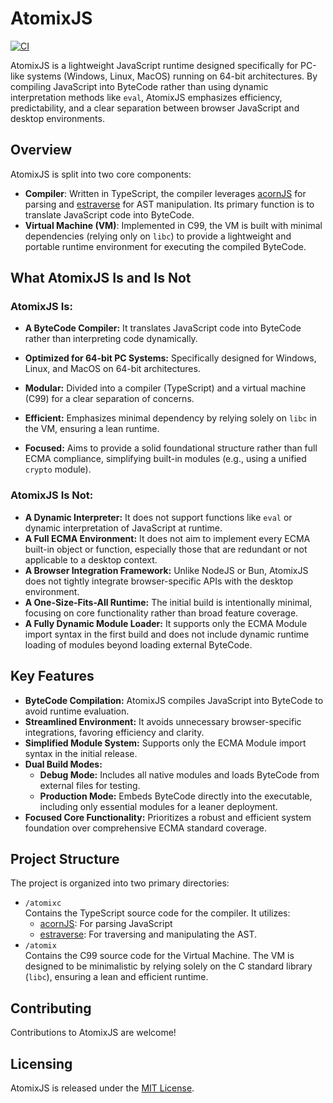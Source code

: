 # AtomixJS

[![CI](https://github.com/bytelab-studio/AtomixJS/actions/workflows/ci.yml/badge.svg?branch=master)](https://github.com/bytelab-studio/AtomixJS/actions/workflows/ci.yml)

AtomixJS is a lightweight JavaScript runtime designed specifically for PC-like systems (Windows, Linux, MacOS) running
on 64-bit architectures. By compiling JavaScript into ByteCode rather than using dynamic interpretation methods like
`eval`, AtomixJS emphasizes efficiency, predictability, and a clear separation between browser JavaScript and desktop
environments.

## Overview

AtomixJS is split into two core components:

- **Compiler**: Written in TypeScript, the compiler leverages [acornJS](https://github.com/acornjs/acorn) for parsing
  and [estraverse](https://github.com/estools/estraverse) for AST manipulation. Its primary function is to translate
  JavaScript code into ByteCode.
- **Virtual Machine (VM)**: Implemented in C99, the VM is built with minimal dependencies (relying only on `libc`) to
  provide a lightweight and portable runtime environment for executing the compiled ByteCode.

## What AtomixJS Is and Is Not

### AtomixJS Is:

- **A ByteCode Compiler:** It translates JavaScript code into ByteCode rather than interpreting code dynamically.

- **Optimized for 64-bit PC Systems:** Specifically designed for Windows, Linux, and MacOS on 64-bit architectures.

- **Modular:** Divided into a compiler (TypeScript) and a virtual machine (C99) for a clear separation of concerns.

- **Efficient:** Emphasizes minimal dependency by relying solely on `libc` in the VM, ensuring a lean runtime.

- **Focused:** Aims to provide a solid foundational structure rather than full ECMA compliance, simplifying built-in
  modules (e.g., using a unified `crypto` module).

### AtomixJS Is Not:

- **A Dynamic Interpreter:** It does not support functions like `eval` or dynamic interpretation of JavaScript at
  runtime.
- **A Full ECMA Environment:** It does not aim to implement every ECMA built-in object or function, especially those
  that are redundant or not applicable to a desktop context.
- **A Browser Integration Framework:** Unlike NodeJS or Bun, AtomixJS does not tightly integrate browser-specific APIs
  with the desktop environment.
- **A One-Size-Fits-All Runtime:** The initial build is intentionally minimal, focusing on core functionality rather
  than broad feature coverage.
- **A Fully Dynamic Module Loader:** It supports only the ECMA Module import syntax in the first build and does not
  include dynamic runtime loading of modules beyond loading external ByteCode.

## Key Features

- **ByteCode Compilation:** AtomixJS compiles JavaScript into ByteCode to avoid runtime evaluation.
- **Streamlined Environment:** It avoids unnecessary browser-specific integrations, favoring efficiency and clarity.
- **Simplified Module System:** Supports only the ECMA Module import syntax in the initial release.
- **Dual Build Modes:**
    - **Debug Mode:** Includes all native modules and loads ByteCode from external files for testing.
    - **Production Mode:** Embeds ByteCode directly into the executable, including only essential modules for a leaner
      deployment.
- **Focused Core Functionality:** Prioritizes a robust and efficient system foundation over comprehensive ECMA standard
  coverage.

## Project Structure

The project is organized into two primary directories:

- `/atomixc` \
  Contains the TypeScript source code for the compiler. It utilizes:
    - [acornJS](https://github.com/acornjs/acorn): For parsing JavaScript
    - [estraverse](https://github.com/estools/estraverse): For traversing and manipulating the AST.
- `/atomix` \
  Contains the C99 source code for the Virtual Machine. The VM is designed to be minimalistic by relying solely on the C
  standard library (`libc`), ensuring a lean and efficient runtime.

## Contributing

Contributions to AtomixJS are welcome!

## Licensing
AtomixJS is released under the [MIT License](./LICENSE).
